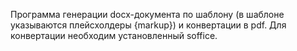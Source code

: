 Программа генерации docx-документа по шаблону (в шаблоне указываются плейсхолдеры {markup}) и конвертации в pdf.
Для конвертации необходим установленный soffice.
